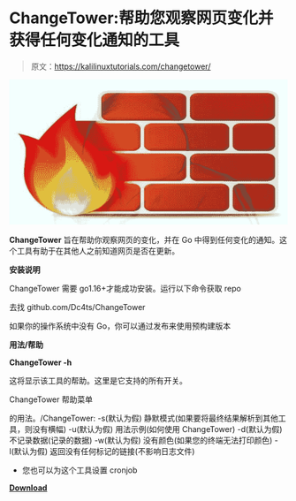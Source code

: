 # ChangeTower:帮助您观察网页变化并获得任何变化通知的工具

> 原文：<https://kalilinuxtutorials.com/changetower/>

[![Quarantyne · Modern Web Firewall](img//86414197745ef3d0f550dd6fc19fa81c.png "Quarantyne · Modern Web Firewall")](https://1.bp.blogspot.com/-1I_7GwzDVKU/XQg7CluUwaI/AAAAAAAAA4Q/rDGDGu5MojkAAmBf0TbJ2q9kxnxJzPqYgCLcBGAs/s1600/Modern%2BWeb%2BFirewall.png%20)

**ChangeTower** 旨在帮助你观察网页的变化，并在 Go
中得到任何变化的通知。这个工具有助于在其他人之前知道网页是否在更新。

**安装说明**

ChangeTower 需要 go1.16+才能成功安装。运行以下命令获取 repo

去找 github.com/Dc4ts/ChangeTower

如果你的操作系统中没有 Go，你可以通过发布来使用预构建版本

**用法/帮助**

**ChangeTower -h**

这将显示该工具的帮助。这里是它支持的所有开关。

ChangeTower 帮助菜单

的用法。/ChangeTower:
-s(默认为假)
静默模式(如果要将最终结果解析到其他工具，则没有横幅)
-u(默认为假)
用法示例(如何使用 ChangeTower)
-d(默认为假)
不记录数据(记录的数据)
-w(默认为假)
没有颜色(如果您的终端无法打印颜色)
-l(默认为假)
返回没有任何标记的链接(不影响日志文件)

*   您也可以为这个工具设置 cronjob

[**Download**](https://github.com/Dc4ts/ChangeTower)